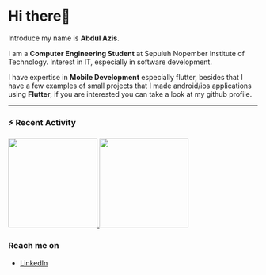 # Hi there👋

Introduce my name is **Abdul Azis**.

I am a **Computer Engineering Student** at Sepuluh Nopember Institute of Technology.
Interest in IT, especially in software development.

I have expertise in **Mobile Development** especially flutter, besides that I have a few examples of small projects that I made android/ios applications using **Flutter**, if you are interested you can take a look at my github profile.

---

### ⚡ Recent Activity
<p align="left">
<a href="https://github.com/dimasmds">
  <img height="180em" src="https://github-readme-stats-eight-theta.vercel.app/api?username=Aziszy&show_icons=true&theme=algolia&include_all_commits=true&count_private=true"/>
  <img height="180em" src="https://github-readme-stats-eight-theta.vercel.app/api/top-langs/?username=Aziszy&layout=compact&langs_count=8&theme=algolia"/>
</a>
</p>

### Reach me on
* [LinkedIn](https://cdn.jsdelivr.net/npm/simple-icons@v3/icons/linkedin.svg)
